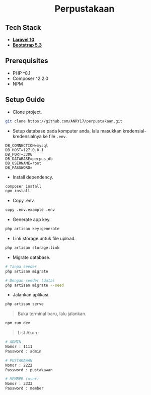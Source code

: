 <h1 align="center">Perpustakaan</h1>

## Tech Stack

- **[Laravel 10](https://laravel.com/)**
- **[Bootstrap 5.3](https://getbootstrap.com)**

## Prerequisites
- PHP ^8.1
- Composer ^2.2.0
- NPM

## Setup Guide

- Clone project.
```bash
git clone https://github.com/ANRY17/perpustakaan.git
```
- Setup database pada komputer anda, lalu masukkan kredensial-kredensialnya ke file `.env`.
```
DB_CONNECTION=mysql
DB_HOST=127.0.0.1
DB_PORT=3306
DB_DATABASE=perpus_db
DB_USERNAME=root
DB_PASSWORD=
```
- Install dependency.
```bash
composer install
npm install
```
- Copy .env.
```bash
copy .env.example .env
```
- Generate app key.
```bash
php artisan key:generate
```
- Link storage untuk file upload.
```bash
php artisan storage:link
```
- Migrate database.
```bash
# Tanpa seeder
php artisan migrate

# Dengan seeder (data)
php artisan migrate --seed
```
- Jalankan aplikasi.
```bash
php artisan serve
```
> Buka terminal baru, lalu jalankan.
```bash
npm run dev
```

> List Akun :
```bash
# ADMIN
Nomor : 1111
Password : admin

# PUSTAKAWAN
Nomor : 2222
Password : pustakawan

# MEMBER (user)
Nomor : 3333
Password : member
```
